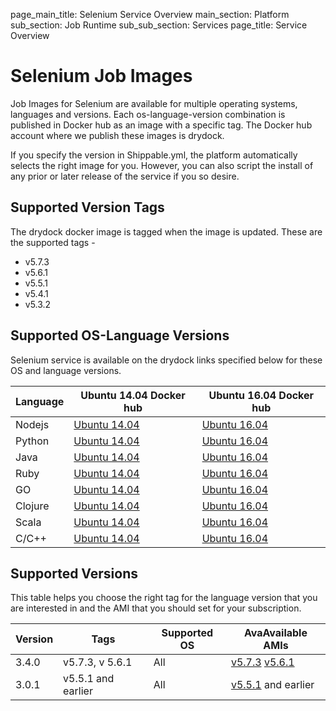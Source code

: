 page_main_title: Selenium Service Overview
main_section: Platform
sub_section: Job Runtime
sub_sub_section: Services
page_title: Service Overview

# Selenium Job Images

Job Images for Selenium are available for multiple operating systems, languages and versions. Each os-language-version combination is published in Docker hub as an image with a specific tag. The Docker hub account where we publish these images is drydock.

If you specify the version in Shippable.yml, the platform automatically selects the right image for you. However,
you can also script the install of any prior or later release of the service if you so desire.

## Supported Version Tags
The drydock docker image is tagged when the image is updated. These are the supported tags -

* v5.7.3                
* v5.6.1                
* v5.5.1                
* v5.4.1                
* v5.3.2   

## Supported OS-Language Versions
Selenium service is available on the drydock links specified below for these OS and language versions.

|Language| Ubuntu 14.04 Docker hub                    | Ubuntu 16.04 Docker hub                                    |
|--------------------|--------------------------------------------|------------------------------------------------------------|
|Nodejs|[Ubuntu 14.04](https://hub.docker.com/r/drydock/u14nodall)| [Ubuntu 16.04](https://hub.docker.com/r/drydock/u16nodall)|
|Python|[Ubuntu 14.04](https://hub.docker.com/r/drydock/u14pytall)| [Ubuntu 16.04](https://hub.docker.com/r/drydock/u16pytall)|
|Java|[Ubuntu 14.04](https://hub.docker.com/r/drydock/u14javall)| [Ubuntu 16.04](https://hub.docker.com/r/drydock/u16javall)|
|Ruby|[Ubuntu 14.04](https://hub.docker.com/r/drydock/u14ruball)| [Ubuntu 16.04](https://hub.docker.com/r/drydock/u14ruball)|
|GO|[Ubuntu 14.04](https://hub.docker.com/r/drydock/u14golall)| [Ubuntu 16.04](https://hub.docker.com/r/drydock/u16golall)|
|Clojure|[Ubuntu 14.04](https://hub.docker.com/r/drydock/u14cloall)| [Ubuntu 16.04](https://hub.docker.com/r/drydock/u16cloall)|
|Scala|[Ubuntu 14.04](https://hub.docker.com/r/drydock/u14scaall)| [Ubuntu 16.04](https://hub.docker.com/r/drydock/u16scaall)|
|C/C++|[Ubuntu 14.04](https://hub.docker.com/r/drydock/u14cppall)| [Ubuntu 16.04](https://hub.docker.com/r/drydock/u16cppall)|

## Supported Versions
This table helps you choose the right tag for the language version that you are interested in and the
AMI that you should set for your subscription.

| Version  |  Tags    | Supported OS| AvaAvailable AMIs|  
|----------|---------|-----------|---------------------|
|3.4.0  | v5.7.3, v 5.6.1 | All | [v5.7.3](/platform/machine-image-v573) [v5.6.1](/platform/machine-image-v561) |
|3.0.1  | v5.5.1 and earlier | All | [v5.5.1](/platform/machine-image-v551) and earlier |
